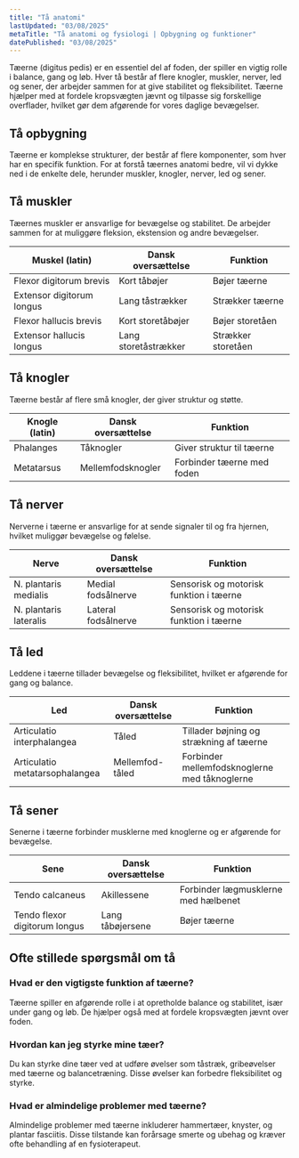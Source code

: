 ```yaml
---
title: "Tå anatomi"
lastUpdated: "03/08/2025"
metaTitle: "Tå anatomi og fysiologi | Opbygning og funktioner"
datePublished: "03/08/2025"
---
```


Tæerne (digitus pedis) er en essentiel del af foden, der spiller en vigtig rolle i balance, gang og løb. Hver tå består af flere knogler, muskler, nerver, led og sener, der arbejder sammen for at give stabilitet og fleksibilitet. Tæerne hjælper med at fordele kropsvægten jævnt og tilpasse sig forskellige overflader, hvilket gør dem afgørende for vores daglige bevægelser.

## Tå opbygning

Tæerne er komplekse strukturer, der består af flere komponenter, som hver har en specifik funktion. For at forstå tæernes anatomi bedre, vil vi dykke ned i de enkelte dele, herunder muskler, knogler, nerver, led og sener.

## Tå muskler

Tæernes muskler er ansvarlige for bevægelse og stabilitet. De arbejder sammen for at muliggøre fleksion, ekstension og andre bevægelser.

| Muskel (latin) | Dansk oversættelse | Funktion |
|----------------|---------------------|----------|
| Flexor digitorum brevis | Kort tåbøjer | Bøjer tæerne |
| Extensor digitorum longus | Lang tåstrækker | Strækker tæerne |
| Flexor hallucis brevis | Kort storetåbøjer | Bøjer storetåen |
| Extensor hallucis longus | Lang storetåstrækker | Strækker storetåen |

## Tå knogler

Tæerne består af flere små knogler, der giver struktur og støtte.

| Knogle (latin) | Dansk oversættelse | Funktion |
|----------------|---------------------|----------|
| Phalanges | Tåknogler | Giver struktur til tæerne |
| Metatarsus | Mellemfodsknogler | Forbinder tæerne med foden |

## Tå nerver

Nerverne i tæerne er ansvarlige for at sende signaler til og fra hjernen, hvilket muliggør bevægelse og følelse.

| Nerve | Dansk oversættelse | Funktion |
|-------|---------------------|----------|
| N. plantaris medialis | Medial fodsålnerve | Sensorisk og motorisk funktion i tæerne |
| N. plantaris lateralis | Lateral fodsålnerve | Sensorisk og motorisk funktion i tæerne |

## Tå led

Leddene i tæerne tillader bevægelse og fleksibilitet, hvilket er afgørende for gang og balance.

| Led | Dansk oversættelse | Funktion |
|-----|---------------------|----------|
| Articulatio interphalangea | Tåled | Tillader bøjning og strækning af tæerne |
| Articulatio metatarsophalangea | Mellemfod-tåled | Forbinder mellemfodsknoglerne med tåknoglerne |

## Tå sener

Senerne i tæerne forbinder musklerne med knoglerne og er afgørende for bevægelse.

| Sene | Dansk oversættelse | Funktion |
|------|---------------------|----------|
| Tendo calcaneus | Akillessene | Forbinder lægmusklerne med hælbenet |
| Tendo flexor digitorum longus | Lang tåbøjersene | Bøjer tæerne |

## Ofte stillede spørgsmål om tå

### Hvad er den vigtigste funktion af tæerne?

Tæerne spiller en afgørende rolle i at opretholde balance og stabilitet, især under gang og løb. De hjælper også med at fordele kropsvægten jævnt over foden.

### Hvordan kan jeg styrke mine tæer?

Du kan styrke dine tæer ved at udføre øvelser som tåstræk, gribeøvelser med tæerne og balancetræning. Disse øvelser kan forbedre fleksibilitet og styrke.

### Hvad er almindelige problemer med tæerne?

Almindelige problemer med tæerne inkluderer hammertæer, knyster, og plantar fasciitis. Disse tilstande kan forårsage smerte og ubehag og kræver ofte behandling af en fysioterapeut.
